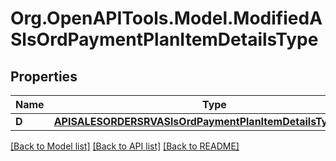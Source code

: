 # Org.OpenAPITools.Model.ModifiedASlsOrdPaymentPlanItemDetailsType

## Properties

Name | Type | Description | Notes
------------ | ------------- | ------------- | -------------
**D** | [**APISALESORDERSRVASlsOrdPaymentPlanItemDetailsTypeUpdate**](APISALESORDERSRVASlsOrdPaymentPlanItemDetailsTypeUpdate.md) |  | [optional] 

[[Back to Model list]](../README.md#documentation-for-models) [[Back to API list]](../README.md#documentation-for-api-endpoints) [[Back to README]](../README.md)

